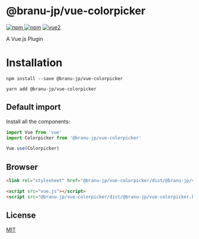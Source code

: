 # @branu-jp/vue-colorpicker

[![npm](https://img.shields.io/npm/v/@branu-jp/vue-colorpicker.svg) ![npm](https://img.shields.io/npm/dm/@branu-jp/vue-colorpicker.svg)](https://www.npmjs.com/package/@branu-jp/vue-colorpicker)
[![vue2](https://img.shields.io/badge/vue-2.x-brightgreen.svg)](https://vuejs.org/)

A Vue.js Plugin

# Installation

```
npm install --save @branu-jp/vue-colorpicker

yarn add @branu-jp/vue-colorpicker
```

## Default import

Install all the components:

```javascript
import Vue from 'vue'
import Colorpicker from '@branu-jp/vue-colorpicker'

Vue.use(Colorpicker)
```

## Browser

```html
<link rel="stylesheet" href="@branu-jp/vue-colorpicker/dist/@branu-jp/vue-colorpicker.css"/>

<script src="vue.js"></script>
<script src="@branu-jp/vue-colorpicker/dist/@branu-jp/vue-colorpicker.browser.js"></script>
```

## License

[MIT](http://opensource.org/licenses/MIT)
